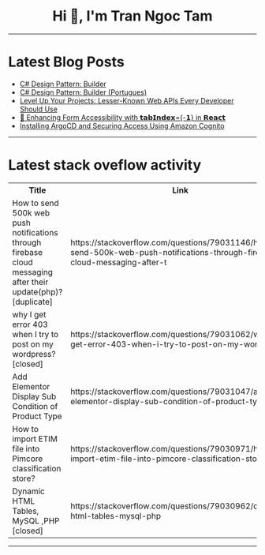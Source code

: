 <h1 align="center">Hi 👋, I'm Tran Ngoc Tam</h1>

---

# Latest Blog Posts 
<!-- BLOG-POST-LIST:START -->
- [C# Design Pattern: Builder](https://dev.to/juarezasjunior/c-design-pattern-builder-23eh)
- [C# Design Pattern: Builder &lpar;Portugues&rpar;](https://dev.to/juarezasjunior/c-design-pattern-builder-portugues-2dn2)
- [Level Up Your Projects: Lesser-Known Web APIs Every Developer Should Use](https://dev.to/hrithik_7820/level-up-your-projects-lesser-known-web-apis-every-developer-should-use-56i6)
- [🚀 Enhancing Form Accessibility with 𝘁𝗮𝗯𝗜𝗻𝗱𝗲𝘅={-𝟭} in 𝗥𝗲𝗮𝗰𝘁](https://dev.to/joodi/enhancing-form-accessibility-with-in-44n3)
- [Installing ArgoCD and Securing Access Using Amazon Cognito](https://dev.to/aws-builders/installing-argocd-and-securing-access-using-amazon-cognito-3gnn)
<!-- BLOG-POST-LIST:END -->

---

# Latest stack oveflow activity
<table>
  <tr><th>Title</th><th>Link</th></tr>
  <!-- STACKOVERFLOW:START --><tr><td>How to send 500k web push notifications through firebase cloud messaging after their update&lpar;php&rpar;? [duplicate]</td><td>https://stackoverflow.com/questions/79031146/how-to-send-500k-web-push-notifications-through-firebase-cloud-messaging-after-t</td></tr><tr><td>why I get error 403 when I try to post on my wordpress? [closed]</td><td>https://stackoverflow.com/questions/79031062/why-i-get-error-403-when-i-try-to-post-on-my-wordpress</td></tr><tr><td>Add Elementor Display Sub Condition of Product Type</td><td>https://stackoverflow.com/questions/79031047/add-elementor-display-sub-condition-of-product-type</td></tr><tr><td>How to import ETIM file into Pimcore classification store?</td><td>https://stackoverflow.com/questions/79030971/how-to-import-etim-file-into-pimcore-classification-store</td></tr><tr><td>Dynamic HTML Tables, MySQL ,PHP [closed]</td><td>https://stackoverflow.com/questions/79030962/dynamic-html-tables-mysql-php</td></tr><!-- STACKOVERFLOW:END -->
</table>

---


